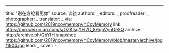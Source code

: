 -------------
title: "别在方舱看见你"
source: 谈骁
authors: _
editors: _
proofreader: _
photographer: _
translator: _
via: https://github.com/2019ncovmemory/nCovMemory
link: https://mp.weixin.qq.com/s/OZKlsgYH2C_8HqhVynOeSQ
archive: http://archive.ph/QbYfH
snapshot: https://github.com/2019ncovmemory/nCovMemory/blob/master/archive/jpg/1904.jpg
lead: _
cover: -
